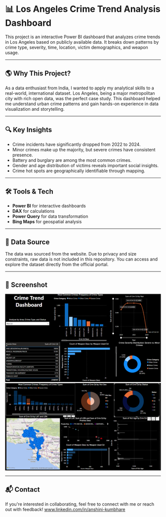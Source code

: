 # 📊 Los Angeles Crime Trend Analysis Dashboard

This project is an interactive Power BI dashboard that analyzes crime trends in Los Angeles based on publicly available data. It breaks down patterns by crime type, severity, time, location, victim demographics, and weapon usage.

---

## 🌎 Why This Project?

As a data enthusiast from India, I wanted to apply my analytical skills to a real-world, international dataset. Los Angeles, being a major metropolitan city with rich open data, was the perfect case study. This dashboard helped me understand urban crime patterns and gain hands-on experience in data visualization and storytelling.

---

## 🔍 Key Insights

- Crime incidents have significantly dropped from 2022 to 2024.
- Minor crimes make up the majority, but severe crimes have consistent presence.
- Battery and burglary are among the most common crimes.
- Gender and age distribution of victims reveals important social insights.
- Crime hot spots are geographically identifiable through mapping.

---

## 🛠 Tools & Tech

- **Power BI** for interactive dashboards
- **DAX** for calculations
- **Power Query** for data transformation
- **Bing Maps** for geospatial analysis

---

## 📁 Data Source

The data was sourced from the website. Due to privacy and size constraints, raw data is not included in this repository. You can access and explore the dataset directly from the official portal.

---

## 📸 Screenshot

![Dashboard Screenshot](screenshots/powerbidashboard.png)
![Dashboard_Screenshot](screenshots/pb2.png)

---

## 📬 Contact

If you're interested in collaborating, feel free to connect with me or reach out with feedback!
www.linkedin.com/in/anshini-kumbhare

